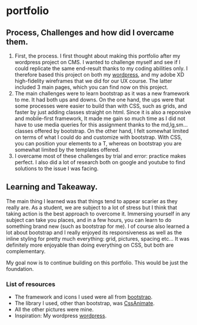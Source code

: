 # portfolio
## Process, Challenges and how did I overcame them.
1. First, the process. I first thought about making this portfolio after my wordpress project on CMS. I wanted to challenge myself and see if I could replicate the same end-result thanks to my coding abilities only. I therefore based this project on both my [wordpress](https://aminemenhich.com/), and my adobe XD high-fidelity wireframes that we did for our UX course. The latter included 3 main pages, which you can find now on this project.
2. The main challenges were to learn bootstrap as it was a new framework to me. It had both ups and downs. 
On the one hand, the ups were that some processes were easier to build than with CSS, such as grids, and faster by just adding classes straight on html. Since it is also a reponsive and mobile-first framework, It made me gain so much time as I did not have to use media queries for this assignment thanks to the md,lg,sm... classes offered by bootstrap.
On the other hand, I felt somewhat limited on terms of what I could do and customize with bootstrap. With CSS, you can position your elements to a T, whereas on bootstrap you are somewhat limited by the templates offered.
3. I overcame most of these challenges by trial and error: practice makes perfect. I also did a lot of research both on google and youtube to find solutions to the issue I was facing. 

## Learning and Takeaway.

The main thing I learned was that things tend to appear scarier as they really are. As a student, we are subject to a lot of stress but I think that taking action is the best approach to overcome it. Immersing yourself in any subject can take you places, and in a few hours, you can learn to do something brand new (such as bootstrap for me). I of course also learned a lot about bootstrap and I really enjoyed its responsiveness as well as the inline styling for pretty much everything: grid, pictures, spacing etc... 
It was definitely more enjoyable than doing everything on CSS, but both are complementary. 

My goal now is to continue building on this portfolio. This would be just the foundation.

### List of resources

- The framework and icons I used were all from [bootstrap](https://getbootstrap.com/).
- The library I used, other than bootstrap, was [CssAnimate](https://animate.style/).
- All the other pictures were mine.
- Inspiration: My wordpress [wordpress](https://aminemenhich.com/).

